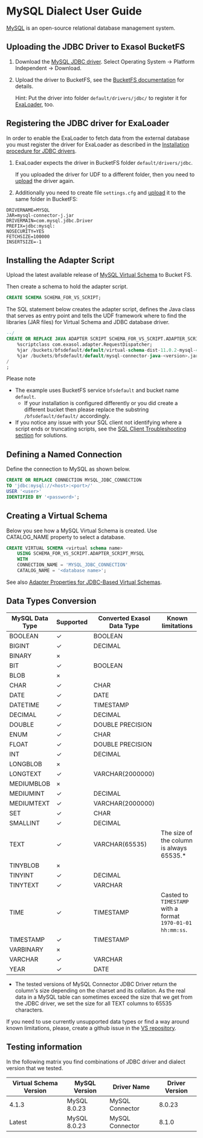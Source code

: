 # MySQL Dialect User Guide

[MySQL](https://www.mysql.com/) is an open-source relational database management system.

## Uploading the JDBC Driver to Exasol BucketFS

1. Download the [MySQL JDBC driver](https://dev.mysql.com/downloads/connector/j/). Select Operating System -> Platform Independent -> Download.
2. Upload the driver to BucketFS, see the [BucketFS documentation](https://docs.exasol.com/db/latest/administration/on-premise/bucketfs/accessfiles.htm) for details.

    Hint: Put the driver into folder `default/drivers/jdbc/` to register it for [ExaLoader](#registering-the-jdbc-driver-for-exaloader), too.

## Registering the JDBC driver for ExaLoader

In order to enable the ExaLoader to fetch data from the external database you must register the driver for ExaLoader as described in the [Installation procedure for JDBC drivers](https://github.com/exasol/docker-db/#installing-custom-jdbc-drivers).
1. ExaLoader expects the driver in BucketFS folder `default/drivers/jdbc`.

    If you uploaded the driver for UDF to a different folder, then you need to [upload](#uploading-the-jdbc-driver-to-exasol-bucketfs) the driver again.
2. Additionally you need to create file `settings.cfg` and [upload](#uploading-the-jdbc-driver-to-exasol-bucketfs) it to the same folder in BucketFS:

```properties
DRIVERNAME=MYSQL
JAR=mysql-connector-j.jar
DRIVERMAIN=com.mysql.jdbc.Driver
PREFIX=jdbc:mysql:
NOSECURITY=YES
FETCHSIZE=100000
INSERTSIZE=-1
```

## Installing the Adapter Script

Upload the latest available release of [MySQL Virtual Schema](https://github.com/exasol/mysql-virtual-schema/releases) to Bucket FS.

Then create a schema to hold the adapter script.

```sql
CREATE SCHEMA SCHEMA_FOR_VS_SCRIPT;
```

The SQL statement below creates the adapter script, defines the Java class that serves as entry point and tells the UDF framework where to find the libraries (JAR files) for Virtual Schema and JDBC database driver.

```sql
--/
CREATE OR REPLACE JAVA ADAPTER SCRIPT SCHEMA_FOR_VS_SCRIPT.ADAPTER_SCRIPT_MYSQL AS
    %scriptclass com.exasol.adapter.RequestDispatcher;
    %jar /buckets/bfsdefault/default/virtual-schema-dist-11.0.2-mysql-4.1.4.jar;
    %jar /buckets/bfsdefault/default/mysql-connector-java-<version>.jar;
/
;
```

Please note
* The example uses BucketFS service `bfsdefault` and bucket name `default`.
  * If your installation is configured differently or you did create a different bucket then please replace the substring `/bfsdefault/default/` accordingly.
* If you notice any issue with your SQL client not identifying where a script ends or truncating scripts, see the [SQL Client Troubleshooting section](https://docs.exasol.com/db/latest/database_concepts/virtual_schema/user_guide.htm#SQL_Client_Troubleshooting) for solutions.

## Defining a Named Connection

Define the connection to MySQL as shown below.

```sql
CREATE OR REPLACE CONNECTION MYSQL_JDBC_CONNECTION
TO 'jdbc:mysql://<host>:<port>/'
USER '<user>'
IDENTIFIED BY '<password>';
```

## Creating a Virtual Schema

Below you see how a MySQL Virtual Schema is created. Use CATALOG_NAME property to select a database.

```sql
CREATE VIRTUAL SCHEMA <virtual schema name>
    USING SCHEMA_FOR_VS_SCRIPT.ADAPTER_SCRIPT_MYSQL
    WITH
    CONNECTION_NAME = 'MYSQL_JDBC_CONNECTION'
    CATALOG_NAME = '<database name>';
```

See also [Adapter Properties for JDBC-Based Virtual Schemas](https://github.com/exasol/virtual-schema-common-jdbc#adapter-properties-for-jdbc-based-virtual-schemas).

## Data Types Conversion

| MySQL Data Type | Supported | Converted Exasol Data Type| Known limitations                                          |
|-----------------|-----------|---------------------------|------------------------------------------------------------|
| BOOLEAN         |  ✓        | BOOLEAN                   |                                                            |
| BIGINT          |  ✓        | DECIMAL                   |                                                            |
| BINARY          |  ×        |                           |                                                            |
| BIT             |  ✓        | BOOLEAN                   |                                                            |
| BLOB            |  ×        |                           |                                                            |
| CHAR            |  ✓        | CHAR                      |                                                            |
| DATE            |  ✓        | DATE                      |                                                            |
| DATETIME        |  ✓        | TIMESTAMP                 |                                                            |
| DECIMAL         |  ✓        | DECIMAL                   |                                                            |
| DOUBLE          |  ✓        | DOUBLE PRECISION          |                                                            |
| ENUM            |  ✓        | CHAR                      |                                                            |
| FLOAT           |  ✓        | DOUBLE PRECISION          |                                                            |
| INT             |  ✓        | DECIMAL                   |                                                            |
| LONGBLOB        |  ×        |                           |                                                            |
| LONGTEXT        |  ✓        | VARCHAR(2000000)          |                                                            |
| MEDIUMBLOB      |  ×        |                           |                                                            |
| MEDIUMINT       |  ✓        | DECIMAL                   |                                                            |
| MEDIUMTEXT      |  ✓        | VARCHAR(2000000)          |                                                            |
| SET             |  ✓        | CHAR                      |                                                            |
| SMALLINT        |  ✓        | DECIMAL                   |                                                            |
| TEXT            |  ✓        | VARCHAR(65535)            | The size of the column is always 65535.*                   |
| TINYBLOB        |  ×        |                           |                                                            |
| TINYINT         |  ✓        | DECIMAL                   |                                                            |
| TINYTEXT        |  ✓        | VARCHAR                   |                                                            |
| TIME            |  ✓        | TIMESTAMP                 | Casted to `TIMESTAMP` with a format `1970-01-01 hh:mm:ss`. |
| TIMESTAMP       |  ✓        | TIMESTAMP                 |                                                            |
| VARBINARY       |  ×        |                           |                                                            |
| VARCHAR         |  ✓        | VARCHAR                   |                                                            |
| YEAR            |  ✓        | DATE                      |                                                            |

* The tested versions of MySQL Connector JDBC Driver return the column's size depending on the charset and its collation.
As the real data in a MySQL table can sometimes exceed the size that we get from the JDBC driver, we set the size for all TEXT columns to 65535 characters.

If you need to use currently unsupported data types or find a way around known limitations, please, create a github issue in the [VS repository](https://github.com/exasol/virtual-schemas/issues).

## Testing information

In the following matrix you find combinations of JDBC driver and dialect version that we tested.

| Virtual Schema Version | MySQL Version | Driver Name     | Driver Version |
|------------------------|---------------|-----------------|----------------|
| 4.1.3                  | MySQL 8.0.23  | MySQL Connector | 8.0.23         |
| Latest                 | MySQL 8.0.23  | MySQL Connector | 8.1.0          |

